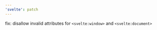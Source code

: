 ```yaml
---
'svelte': patch
---
```


fix: disallow invalid attributes for `<svelte:window>` and `<svelte:document>`

